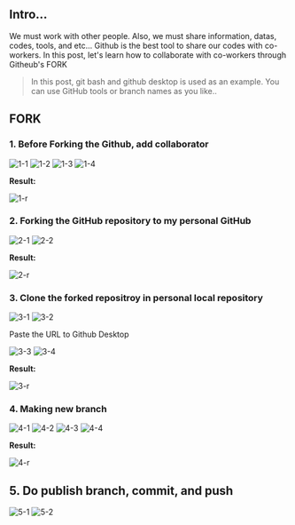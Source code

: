 ## Intro...
We must work with other people. Also, we must share information, datas, codes, tools, and etc... Github is the best tool to share our codes with co-workers. In this post, let's learn how to collaborate with co-workers through Githeub's FORK

> In this post, git bash and github desktop is used as an example. You can use GitHub tools or branch names as you like..

## FORK
### 1. **Before Forking the Github, add collaborator**

![1-1](https://github.com/jinscodes/Blog_nextJS/assets/87598134/98cebe86-e3db-4f56-a70c-d0a8cf1e17af)
![1-2](https://github.com/jinscodes/Blog_nextJS/assets/87598134/2d8bbf28-bf7d-4a93-81fc-5148eaf3d85d)
![1-3](https://github.com/jinscodes/Blog_nextJS/assets/87598134/32714d3a-042e-4080-9f97-9978e8aee78e)
![1-4](https://github.com/jinscodes/Blog_nextJS/assets/87598134/be209622-8f7c-46cf-a10c-47a49e5cd61e)

**Result:**

![1-r](https://github.com/jinscodes/Blog_nextJS/assets/87598134/6da7c094-0adc-4824-8ea0-0655d53f8399)

### 2. **Forking the GitHub repository to my personal GitHub**
![2-1](https://github.com/jinscodes/Blog_nextJS/assets/87598134/a4f32879-270e-4cac-b4a1-4e1b3eb690c5)
![2-2](https://github.com/jinscodes/Blog_nextJS/assets/87598134/e4d6364e-9cbe-4d2a-a67b-d86bc3050a49)

**Result:**

![2-r](https://github.com/jinscodes/Blog_nextJS/assets/87598134/b5f0bb19-ee94-402d-ba9b-18ca0a165791)

### 3. **Clone the forked repositroy in personal local repository**
![3-1](https://github.com/jinscodes/Blog_nextJS/assets/87598134/365c9798-5801-4b5e-bf66-ea0382a4712d)
![3-2](https://github.com/jinscodes/Blog_nextJS/assets/87598134/4a097121-bf2b-4b2f-9ceb-eb1ee871e246)

Paste the URL to Github Desktop

![3-3](https://github.com/jinscodes/Blog_nextJS/assets/87598134/a9ab0e2a-9e0e-4887-bb9d-3a2c2c53384d)
![3-4](https://github.com/jinscodes/Blog_nextJS/assets/87598134/e2812a53-72cd-4090-950a-6606d174dae9)

**Result:**

![3-r](https://github.com/jinscodes/Blog_nextJS/assets/87598134/51e8f1e9-fbfc-4441-b320-3c6558c0b70e)

### 4. Making new branch
![4-1](https://github.com/jinscodes/Blog_nextJS/assets/87598134/4adc393f-c447-433f-8cd8-892d4d7519c0)
![4-2](https://github.com/jinscodes/Blog_nextJS/assets/87598134/5a86d716-6be1-4362-9b59-6466b7da0aab)
![4-3](https://github.com/jinscodes/Blog_nextJS/assets/87598134/be5a3946-30dc-4be7-811b-e192a99281cf)
![4-4](https://github.com/jinscodes/Blog_nextJS/assets/87598134/e9c543b3-a156-4626-8bea-62191785ea38)

**Result:**

![4-r](https://github.com/jinscodes/Blog_nextJS/assets/87598134/b8d1f063-1217-4c4e-b92e-80dae443738f)

## 5. Do publish branch, commit, and push

![5-1](https://github.com/jinscodes/Blog_nextJS/assets/87598134/ebece2a0-02e8-475c-82c3-9a788690a8c8)
![5-2](https://github.com/jinscodes/Blog_nextJS/assets/87598134/38e9cc40-b845-4a60-a534-f05d1b15a0a0)